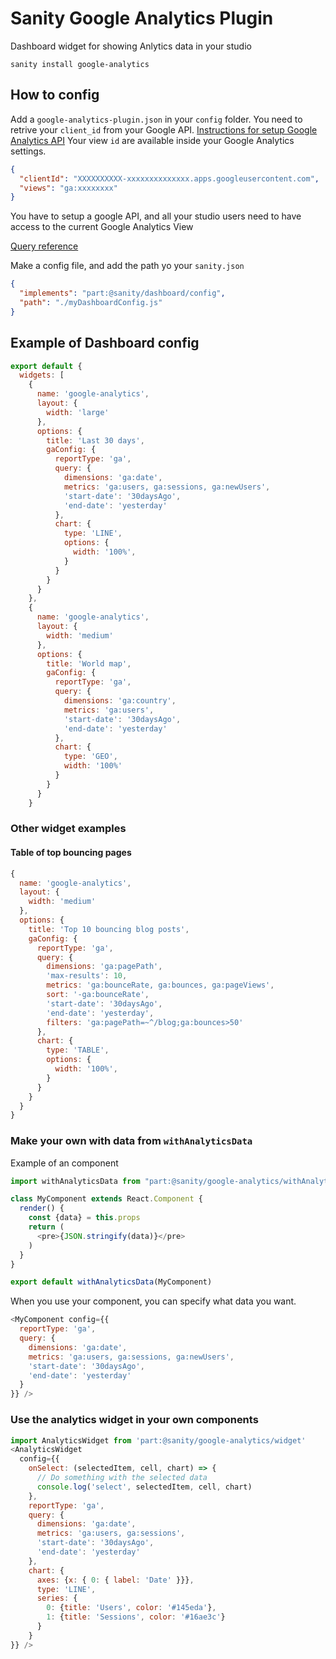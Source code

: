 # Sanity Google Analytics Plugin

Dashboard widget for showing Anlytics data in your studio

```
sanity install google-analytics
```


## How to config

Add a `google-analytics-plugin.json` in your `config` folder.
You need to retrive your `client_id` from your Google API. [Instructions for setup Google Analytics API](https://github.com/google/google-api-javascript-client/blob/master/docs/start.md#setup)
Your view `id` are available inside your  Google Analytics settings.

```json
{
  "clientId": "XXXXXXXXXX-xxxxxxxxxxxxxx.apps.googleusercontent.com",
  "views": "ga:xxxxxxxx"
}
```

You have to setup a google API, and all your studio users need to have access to the current Google Analytics View

[Query reference](https://developers.google.com/analytics/devguides/reporting/core/v3/reference#q_summary)

Make a config file, and add the path yo your `sanity.json`
```json
{
  "implements": "part:@sanity/dashboard/config",
  "path": "./myDashboardConfig.js"
}
```


## Example of Dashboard config

```javascript
export default {
  widgets: [
    {
      name: 'google-analytics',
      layout: {
        width: 'large'
      },
      options: {
        title: 'Last 30 days',
        gaConfig: {
          reportType: 'ga',
          query: {
            dimensions: 'ga:date',
            metrics: 'ga:users, ga:sessions, ga:newUsers',
            'start-date': '30daysAgo',
            'end-date': 'yesterday'
          },
          chart: {
            type: 'LINE',
            options: {
              width: '100%',
            }
          }
        }
      }
    },
    {
      name: 'google-analytics',
      layout: {
        width: 'medium'
      },
      options: {
        title: 'World map',
        gaConfig: {
          reportType: 'ga',
          query: {
            dimensions: 'ga:country',
            metrics: 'ga:users',
            'start-date': '30daysAgo',
            'end-date': 'yesterday'
          },
          chart: {
            type: 'GEO',
            width: '100%'
          }
        }
      }
    }
```

### Other widget examples

#### Table of top bouncing pages
```javascript
{
  name: 'google-analytics',
  layout: {
    width: 'medium'
  },
  options: {
    title: 'Top 10 bouncing blog posts',
    gaConfig: {
      reportType: 'ga',
      query: {
        dimensions: 'ga:pagePath',
        'max-results': 10,
        metrics: 'ga:bounceRate, ga:bounces, ga:pageViews',
        sort: '-ga:bounceRate',
        'start-date': '30daysAgo',
        'end-date': 'yesterday',
        filters: 'ga:pagePath=~^/blog;ga:bounces>50'
      },
      chart: {
        type: 'TABLE',
        options: {
          width: '100%',
        }
      }
    }
  }
}
```

### Make your own with data from `withAnalyticsData`


Example of an component
```javascript
import withAnalyticsData from "part:@sanity/google-analytics/withAnalyticsData"

class MyComponent extends React.Component {
  render() {
    const {data} = this.props
    return (
      <pre>{JSON.stringify(data)}</pre>
    )
  }
}

export default withAnalyticsData(MyComponent)
```

When you use your component, you can specify what data you want.
```javascript
<MyComponent config={{
  reportType: 'ga',
  query: {
    dimensions: 'ga:date',
    metrics: 'ga:users, ga:sessions, ga:newUsers',
    'start-date': '30daysAgo',
    'end-date': 'yesterday'
  }
}} />
```

### Use the analytics widget in your own components
```javascript
import AnalyticsWidget from 'part:@sanity/google-analytics/widget'
<AnalyticsWidget
  config={{
    onSelect: (selectedItem, cell, chart) => {
      // Do something with the selected data
      console.log('select', selectedItem, cell, chart)
    },
    reportType: 'ga',
    query: {
      dimensions: 'ga:date',
      metrics: 'ga:users, ga:sessions',
      'start-date': '30daysAgo',
      'end-date': 'yesterday'
    },
    chart: {
      axes: {x: { 0: { label: 'Date' }}},
      type: 'LINE',
      series: {
        0: {title: 'Users', color: '#145eda'},
        1: {title: 'Sessions', color: '#16ae3c'}
      }
    }
}} />
```